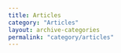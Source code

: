 ```yaml
---
title: Articles
category: "Articles"
layout: archive-categories
permalink: "category/articles"
---
```

